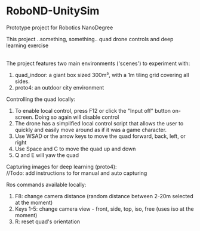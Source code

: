 # RoboND-UnitySim
Prototype project for Robotics NanoDegree

This project ..something, something.. quad drone controls and deep learning exercise

<br>The project features two main environments ('scenes') to experiment with:
1. quad_indoor: a giant box sized 300m³, with a 1m tiling grid covering all sides.
2. proto4: an outdoor city environment

Controlling the quad locally:
1. To enable local control, press F12 or click the "Input off" button on-screen. Doing so again will disable control
2. The drone has a simplified local control script that allows the user to quickly and easily move around as if it was a game character.
3. Use WSAD or the arrow keys to move the quad forward, back, left, or right
4. Use Space and C to move the quad up and down
5. Q and E will yaw the quad

Capturing images for deep learning (proto4):
<br>//Todo: add instructions to for manual and auto capturing

Ros commands available locally:
1. F8: change camera distance (random distance between 2-20m selected at the moment)
2. Keys 1-5: change camera view - front, side, top, iso, free (uses iso at the moment)
3. R: reset quad's orientation

